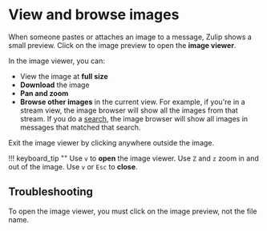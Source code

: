 # View and browse images

When someone pastes or attaches an image to a message, Zulip shows a small
preview. Click on the image preview to open the **image viewer**.

In the image viewer, you can:

* View the image at **full size**
* **Download** the image
* **Pan and zoom**
* **Browse other images** in the current view. For example, if you're in a
  stream view, the image browser will show all the images from that stream. If
  you do a [search](/help/search-for-messages), the image browser will show
  all images in messages that matched that search.

Exit the image viewer by clicking anywhere outside the image.

!!! keyboard_tip ""
    Use `v` to **open** the image viewer. Use `Z` and `z`
    zoom in and out of the image. Use `v` or `Esc` to **close**.

## Troubleshooting

To open the image viewer, you must click on the image preview, not the file name.
